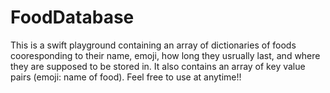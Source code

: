 # FoodDatabase
This is a swift playground containing an array of dictionaries of foods cooresponding to their name, emoji, how long they usrually last, and where they are supposed to be stored in. It also contains an array of key value pairs (emoji: name of food). Feel free to use at anytime!!
